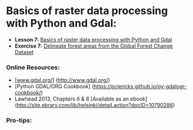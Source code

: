 # Basics of raster data processing with Python and Gdal:
- **Lesson 7:** [Basics of raster data processing with Python and Gdal](Python-and-Gdal.ipynb)
- **Exercise 7:** [Delineate forest areas from the Global Forest Change Dataset]()

### Online Resources:
 - [www.gdal.org/] (http://www.gdal.org/)
 - [Python GDAL/ORG Cookbook] (https://pcjericks.github.io/py-gdalogr-cookbook/)
 - Lawhead 2013, Chapters 6 & 8 [Available as an ebook] (http://site.ebrary.com/lib/helsinki/detail.action?docID=10790286)
 
 ### Pro-tips:
 
 
